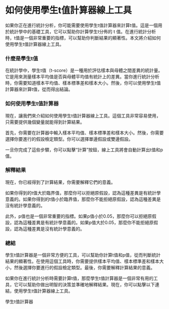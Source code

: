 如何使用學生t值計算器線上工具
===============

如果你正在進行統計分析，你可能需要使用學生t值計算器來計算t值。這是一個用於統計學中的基礎工具，它可以幫助你計算學生t分佈的 t 值。在進行統計分析時，t值是一個非常重要的指標，可以幫助你判斷結果的顯著性。本文將介紹如何使用學生t值計算器線上工具。

### 什麼是學生t值

在統計學中，學生t值（t-score）是一種用於評估樣本與母體之間差異的統計量。它是用來測量樣本平均值是否與母體平均值有統計上的差異。當你進行統計分析時，你需要知道樣本平均值、樣本標準差和樣本大小。然後，你可以使用學生t值計算器來計算t值，從而得出結論。

### 如何使用學生t值計算器

現在，讓我們來介紹如何使用學生t值計算器線上工具。這個工具非常容易使用，只需要提供幾個變量就能得到計算結果。

首先，你需要在計算器中輸入樣本平均值、樣本標準差和樣本大小。然後，你需要選擇你要進行的假設檢定類型。你可以選擇單邊假設或雙邊假設。

一旦你完成了這些步驟，你可以點擊“計算”按鈕，線上工具將會自動計算出t值和p值。

### 解釋結果

現在，你已經得到了計算結果，你需要解釋它們的意義。

如果你得到的t值大於臨界值，那麼你可以拒絕原假設，認為這種差異是有統計學意義的。如果你得到的t值小於臨界值，那麼你不能拒絕原假設，認為這種差異是沒有統計學意義的。

此外，p值也是一個非常重要的指標。如果p值小於0.05，那麼你可以拒絕原假設，認為這種差異是有統計學意義的。如果p值大於0.05，那麼你不能拒絕原假設，認為這種差異是沒有統計學意義的。

### 總結

學生t值計算器是一個非常方便的工具，可以幫助你計算t值和p值，從而判斷統計結果的顯著性。在使用這個工具時，你需要提供樣本平均值、樣本標準差和樣本大小，然後選擇你要進行的假設檢定類型。最後，你需要解釋計算結果的意義。

如果你在進行統計分析時需要計算t值，那麼學生t值計算器是一個非常有用的工具，它可以幫助你做出明智的決策並準確地解釋結果。現在，你可以點擊以下連結，使用學生t值計算器線上工具。

學生t值計算器